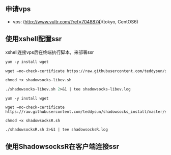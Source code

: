 
## 申请vps

+ vps: (http://www.vultr.com/?ref=7048874)(tokyo, CentOS6)

## 使用xshell配置ssr

xshell连接vps后在终端执行脚本，来部署ssr
<!-- 安装ss -->
```ss
yum -y install wget

wget –no-check-certificate https://raw.githubusercontent.com/teddysun/shadowsocks_install/master/shadowsocks-libev.sh

chmod +x shadowsocks-libev.sh

./shadowsocks-libev.sh 2>&1 | tee shadowsocks-libev.log
```
<!-- 卸载命令：./shadowsocks-libev.sh uninstall -->

<!-- 安装ssr -->
```ssr
yum -y install wget

wget –no-check-certificate https://raw.githubusercontent.com/teddysun/shadowsocks_install/master/shadowsocksR.sh

chmod +x shadowsocksR.sh

./shadowsocksR.sh 2>&1 | tee shadowsocksR.log
```
<!-- 对着ShadowsocksR的配置选择 -->

## 使用ShadowsocksR在客户端连接ssr